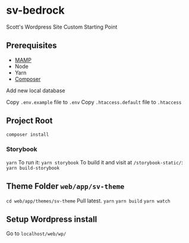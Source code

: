 # sv-bedrock
Scott's Wordpress Site Custom Starting Point

## Prerequisites
- [MAMP](https://www.mamp.info/en/downloads/)
- Node
- Yarn
- [Composer](https://getcomposer.org/download/)

Add new local database

Copy `.env.example` file to `.env`
Copy `.htaccess.default` file to `.htaccess`

## Project Root
`composer install`

### Storybook
`yarn`
To run it: `yarn storybook`
To build it and visit at `/storybook-static/`: `yarn build-storybook`

## Theme Folder `web/app/sv-theme`
`cd web/app/themes/sv-theme`
Pull latest.
`yarn`
`yarn build`
`yarn watch`

## Setup Wordpress install
Go to `localhost/web/wp/`
